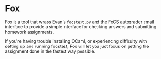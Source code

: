 # Fox
Fox is a tool that wraps Evan's ``focstest.py`` and the FoCS autograder email interface to provide a simple interface for checking answers and submitting homework assignments. 


If you're having trouble installing OCaml, or experiencing difficulty with setting up and running focstest, Fox will let you just focus on getting the assignment done in the fastest way possible. 
